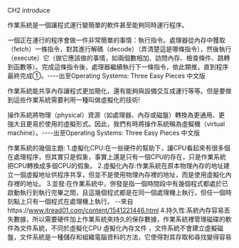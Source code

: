 CH2 introduce

作業系統是一個讓程式運行變簡單的軟件甚至能夠同時運行程序。

一個正在運行的程序會做一件非常簡單的事情：執行指令。處理器從內存中獲取（fetch）一條指令，對其進行解碼（decode）（弄清楚這是哪條指令），然後執行（execute）它（做它應該做的事情，如兩個數相加、訪問內存、檢查條件、跳轉到函數等）。完成這條指令後，處理器繼續執行下一條指令，依此類推，直到程序最終完成①。----出至Operating Systems: Three Easy Pieces 中文版

作業系統能共享內存讓程式更加簡化，還有能夠與設備交互成運行等等。但是要做到這些作業系統需要利用一種叫做虛擬化的技術!

操作系統將物理（physical）資源（如處理器、內存或磁盤）轉換為更通用、更
強大且更易於使用的虛擬形式。因此，我們有時將操作系統稱為虛擬機（virtual machine）。----出至Operating Systems: Three Easy Pieces 中文版

作業系統的幾個主題:
1.虛擬化CPU:在一些硬件的幫助下，讓CPU看起來有很多個在處理程序，但其實只是假象，事實上還是只有一個CPU的存在，只是作業系統把CPU轉換成多個CPU的假象。
2.虛擬化內存:作業系統在原本物理內存的地址建立一個虛擬地址供程序共享，但並不是使用物理內存裡的地址，而是使用虛擬化內存裡的地址。
3.並發:在作業系統中，併發是指一個時間段中有幾個程式都處於已啟動執行到執行完畢之間，且這幾個程式都是在同一個處理機上執行，但任一個時刻點上只有一個程式在處理機上執行。
--來自https://www.itread01.com/content/1541221446.html
4.持久性:系統內存容易丟失數據，所以需要硬件加上作業系統來持久的保存數據，作業系統裡管理磁碟的軟件為文件系統，不同於虛擬化CPU 虛擬化內存文件
，文件系統不會建立虛擬磁盤，文件系統是一種儲存和組織電腦資料的方法，它使得對其存取和尋找變得容易
